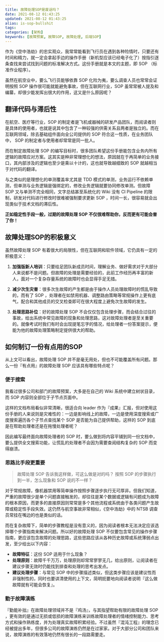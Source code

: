 ```yaml
---
title: 故障处理SOP是废话吗？
date: 2021-08-12 01:43:25
updated: 2021-08-12 01:43:25
alias: is-sop-bullshit
tags:
categories: [架构]
keywords: [故障预案, 故障SOP, 故障处理, 后端SOP]
---
```

作为《空中浩劫》的忠实观众，我常常能看到飞行员在遇到各种险情时，只要还有时间和精力，就一定会拿起手边的操作手册（新机型应该已经电子化了）按指引逐条查找来尝试找到问题的标准解决方式。这份手册就是本文的主题，即 SOP （标准作业程序）。

虽然在航空业中，要么飞行员能够依靠 SOP 化险为夷，要么调查人员也常常会证明按照 SOP 操作很可能就能避免事故，但在互联网行业，SOP 虽常常被人提及和编纂，却很少能发挥出很大的作用，这又是什么原因呢？<!--more-->

## 翻译代码与滞后性

在航空、医疗等行业，SOP 的制定者是飞机或器械的研发产品团队，而阅读者则是具体的使用者，也就是说其中包含了一种较强的供需关系且两者是独立的。而在互联网领域，除去基础组件面向全公司提供的 SOP 符合这一性质，在业务团队中， SOP 的制定者与使用者却常常是同一批人。

而在制定故障处理 SOP 的编写目标时，很多团队希望这份手册能包含业务内所有逻辑的故障应对方案。这其实是种非常理想化的想法，原因就在于再简单的业务接口，其内部涉及的逻辑也至少是乘以十计的，这也就导致越细致的 SOP 就越相当于对代码的翻译。

与之类似的是理想化的单测覆盖率尤其是 TDD 模式的单测，业务运行不依赖单测，但单测与业务逻辑是强绑定的，修改业务逻辑就要协同修改单测。但故障 SOP 又与单测不完全相同，文字总结甚至系统化的 Wiki 没有 CI Pipeline 的限制，研发对代码进行修改时很难被强制要求更新 SOP ，时间一长，很容易就会出现类似于技术文档的滞后性。

**正如稳定性手段一般，过期的故障处理 SOP 不仅很难帮助你，反而更有可能会害了你！**

## 故障处理SOP的积极意义

虽然故障处理 SOP 有着很大的局限性，但在互联网和软件领域，它仍具有一定的积极意义：

1. **加强版新人培训**：只要给足团队新成员时间，理解业务、做好需求对于大部分人来说都不是问题。但故障的处理是需要经验的，此前工作经历再丰富的新人，面对一个复杂存量系统的故障时也会显得手足无措。

2. **减少次生灾害**：很多次生故障的产生都是由于操作人员处理故障时的慌乱导致的，而有了 SOP ，处理者在如禁用机器、调整路由策略等常规操作上更有底气，配合和其他成员的交叉检查即可在很大程度上避免次生故障的发生。

3. **处理思路补位**：好的故障处理 SOP 不会仅仅包含处理步骤，而会结合过往的事故，给出系统中常见故障的现象和处理思路，这对故障处理者是至关重要的。就像考试时我们有时会出现提笔忘字的情况，给处理者一份答案提示，便能为他的故障处理策略制定提供很大的帮助。

## 如何制订一份有点用的SOP

从上文可以看出，故障处理 SOP 并不是毫无用处，但也不可能覆盖所有问题。那么一份『有点用』的故障处理 SOP 应该具有哪些特点呢？

### 便于搜索

我看过很多公司和部门的故障预案，大多是在自己的 Wiki 系统中建立树状目录，而 SOP 内容则全部位于子节点页面中。

这样的文档布局看似非常清晰，很适合向 leader 作为『成果』汇报，但对使用这份手册的人来说则是灾难性的：一边是影响线上的故障，一边是使用深度搜索或广度搜索遍历各个子节点查找某个 SOP 是否能为自己提供帮助，这样的 SOP 到底是在帮助处理者还是在拖慢处理者呢？

因此编写最终面向故障处理者的 SOP 时，要么做到将内容平铺到同一份文档中，要么提供全文搜索功能，让慌乱的处理者不会因为需要查阅结构复杂的 SOP 而变得崩溃。

### 思路比手段更重要

> 故障处理 SOP 告诉我这样做，可这么做是对的吗？
> 按照 SOP 的步骤执行到一半，怎么现象和 SOP 说的不一样？

对于常规故障，像机器禁用等简单操作按照步骤逐步执行无可厚非。但我们知道，严重的故障很少是单个问题直接触发的，却往往是某个数据或逻辑有问题成为故障的根本原因，而更多的直接原因则常常是多个其他流程或系统由于各类问题产生故障或稳定性手段失效。这仍然与航空事故非常相似，《空中浩劫》中的 NTSB 调查员常挂在嘴边的也是类似的话。

而在复杂故障下，简单的步骤教程是没有意义的，因为阅读者根本无法决定应该选择哪个步骤指南来解决问题。所以好的故障处理 SOP 不仅要包含常见的操作步骤指南，更应该包含故障的处理思路，这些思路应该从各种历史故障或系统薄弱点出发，至少给出以下内容：

- **故障特征**：这份 SOP 适用于什么现象？
- **处理原则**：故障千千万万，处理原则却常常寥寥无几，给出原则，让阅读者在建议步骤无效时仍能找到排查和处理的思考出发点。
- **建议处理步骤**：与常见 SOP 中的步骤描述类似，但这类步骤应该是建议性而非强制性的，同时也要讲清使用的上下文，简明扼要地向阅读者说明『这么做故障就有可能会恢复』。

### 勤于故障演练

『勤能补拙』在故障处理领域并不是『鸡汤』，与其指望帮助有限的故障处理 SOP ，更有效的是通过无损或低损的故障演练来训练故障处理者的情绪控制能力、思考方式和操作熟练度，并为处理真实故障积累经验。不过虽然『混沌工程』的理念已经被提出多年，但很多公司的故障演练仍然是在过家家。对于大部分公司和团队来说，故障演练的有效落地仍然有很长的一段路需要走。